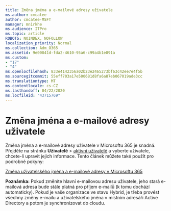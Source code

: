 ```yaml
---
title: Změna jména a e-mailové adresy uživatele
ms.author: cmcatee
author: cmcatee-MSFT
manager: mnirkhe
ms.audience: ITPro
ms.topic: article
ROBOTS: NOINDEX, NOFOLLOW
localization_priority: Normal
ms.collection: Adm_O365
ms.assetid: 9e00841d-fda2-4610-95a6-c99a4b1e891a
ms.custom:
- "17"
- "4"
ms.openlocfilehash: 833e4142356a02b23e2465273bf63c42ee7e4f5b
ms.sourcegitcommit: 55eff703a17e500681d8fa6a87eb067019ade3cc
ms.translationtype: MT
ms.contentlocale: cs-CZ
ms.lasthandoff: 04/22/2020
ms.locfileid: "43715769"
---
```

# <a name="change-a-users-name-and-email-address"></a>Změna jména a e-mailové adresy uživatele

Změna jména a e-mailové adresy uživatele v Microsoftu 365 je snadná. Přejděte na stránku **Uživatelé** \> [aktivní uživatelé](https://go.microsoft.com/fwlink/p/?linkid=834822) a vyberte uživatele, chcete-li upravit jejich informace. Tento článek můžete také použít pro podrobné pokyny:
  
[Změna uživatelského jména a e-mailové adresy v Microsoftu 365](https://docs.microsoft.com/office365/admin/add-users/change-a-user-name-and-email-address)
  
 **Poznámka:** Pokud změníte hlavní e-mailovou adresu uživatele, jeho stará e-mailová adresa bude stále platná pro příjem e-mailů (k tomu dochází automaticky). Pokud je vaše organizace ve stavu Hybrid, je třeba provést všechny změny e-mailu a uživatelského jména v místním adresáři Active Directory a potom je synchronizovat do cloudu.